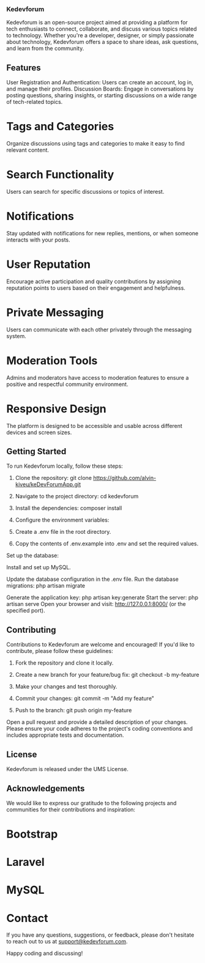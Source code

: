 ### Kedevforum

Kedevforum is an open-source project aimed at providing a platform for tech enthusiasts to connect, collaborate, and discuss various topics related to technology. Whether you're a developer, designer, or simply passionate about technology, Kedevforum offers a space to share ideas, ask questions, and learn from the community.

## Features
User Registration and Authentication: Users can create an account, log in, and manage their profiles.
Discussion Boards: Engage in conversations by posting questions, sharing insights, or starting discussions on a wide range of tech-related topics.

# Tags and Categories
 Organize discussions using tags and categories to make it easy to find relevant content.

# Search Functionality
Users can search for specific discussions or topics of interest.

# Notifications
 Stay updated with notifications for new replies, mentions, or when someone interacts with your posts.


# User Reputation
Encourage active participation and quality contributions by assigning reputation points to users based on their engagement and helpfulness.


# Private Messaging
 Users can communicate with each other privately through the messaging system.


# Moderation Tools
Admins and moderators have access to moderation features to ensure a positive and respectful community environment.

# Responsive Design
The platform is designed to be accessible and usable across different devices and screen sizes.


## Getting Started
To run Kedevforum locally, follow these steps:

1. Clone the repository: git clone https://github.com/alvin-kiveu/keDevForumApp.git

2. Navigate to the project directory: cd kedevforum

3. Install the dependencies: composer install

4. Configure the environment variables:

5. Create a .env file in the root directory.

6. Copy the contents of .env.example into .env and set the required values.

Set up the database:

Install and set up MySQL.

Update the database configuration in the .env file.
Run the database migrations: php artisan migrate

Generate the application key: php artisan key:generate
Start the server: php artisan serve
Open your browser and visit: http://127.0.0.1:8000/ (or the specified port).


## Contributing

Contributions to Kedevforum are welcome and encouraged! If you'd like to contribute, please follow these guidelines:

1. Fork the repository and clone it locally.

2. Create a new branch for your feature/bug fix: git checkout -b my-feature

3. Make your changes and test thoroughly.

4. Commit your changes: git commit -m "Add my feature"

5. Push to the branch: git push origin my-feature

Open a pull request and provide a detailed description of your changes.
Please ensure your code adheres to the project's coding conventions and includes appropriate tests and documentation.

## License
Kedevforum is released under the UMS License.

## Acknowledgements
We would like to express our gratitude to the following projects and communities for their contributions and inspiration:

# Bootstrap
# Laravel
# MySQL
# Contact


If you have any questions, suggestions, or feedback, please don't hesitate to reach out to us at support@kedevforum.com.

Happy coding and discussing!
